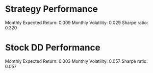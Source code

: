 # Strategy Performance
Monthly Expected Return: 0.009
Monthly Volatility: 0.029
Sharpe ratio: 0.320
# Stock DD Performance
Monthly Expected Return: 0.003
Monthly Volatility: 0.057
Sharpe ratio: 0.057
